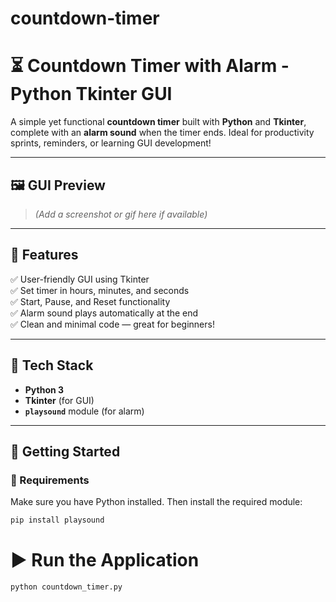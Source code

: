 # countdown-timer
# ⏳ Countdown Timer with Alarm - Python Tkinter GUI

A simple yet functional **countdown timer** built with **Python** and **Tkinter**, complete with an **alarm sound** when the timer ends. Ideal for productivity sprints, reminders, or learning GUI development!

---

## 🖼️ GUI Preview

> *(Add a screenshot or gif here if available)*

---

## 📌 Features

✅ User-friendly GUI using Tkinter  
✅ Set timer in hours, minutes, and seconds  
✅ Start, Pause, and Reset functionality  
✅ Alarm sound plays automatically at the end  
✅ Clean and minimal code — great for beginners!

---

## 🧰 Tech Stack

- **Python 3**
- **Tkinter** (for GUI)
- **`playsound`** module (for alarm)

---

## 🚀 Getting Started

### 🔧 Requirements

Make sure you have Python installed. Then install the required module:

```bash
pip install playsound
```

# ▶️ Run the Application

```bash
python countdown_timer.py
```

